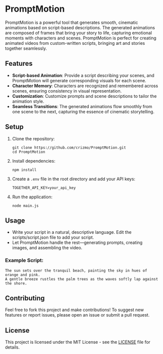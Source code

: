 
# PromptMotion

PromptMotion is a powerful tool that generates smooth, cinematic animations based on script-based descriptions. The generated animations are composed of frames that bring your story to life, capturing emotional moments with characters and scenes. PromptMotion is perfect for creating animated videos from custom-written scripts, bringing art and stories together seamlessly.

## Features

- **Script-based Animation**: Provide a script describing your scenes, and PromptMotion will generate corresponding visuals for each scene.
- **Character Memory**: Characters are recognized and remembered across scenes, ensuring consistency in visual representation.
- **Customization**: Customize prompts and scene descriptions to tailor the animation style.
- **Seamless Transitions**: The generated animations flow smoothly from one scene to the next, capturing the essence of cinematic storytelling.

## Setup

1. Clone the repository:
   ```
   git clone https://github.com/crizmo/PromptMotion.git
   cd PromptMotion
   ```

2. Install dependencies:
   ```
   npm install
   ```

3. Create a `.env` file in the root directory and add your API keys:
   ```
   TOGETHER_API_KEY=your_api_key
   ```

4. Run the application:
   ```
   node main.js
   ```

## Usage

- Write your script in a natural, descriptive language. Edit the scripts/script.json file to add your script.
- Let PromptMotion handle the rest—generating prompts, creating images, and assembling the video.

### Example Script:
```text
The sun sets over the tranquil beach, painting the sky in hues of orange and pink. 
A gentle breeze rustles the palm trees as the waves softly lap against the shore.
```

## Contributing

Feel free to fork this project and make contributions! To suggest new features or report issues, please open an issue or submit a pull request.

## License

This project is licensed under the MIT License - see the [LICENSE](LICENSE) file for details.
